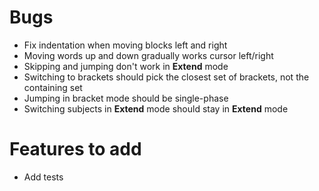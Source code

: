 # Bugs

-   Fix indentation when moving blocks left and right
-   Moving words up and down gradually works cursor left/right
-   Skipping and jumping don't work in **Extend** mode
-   Switching to brackets should pick the closest set of brackets, not the containing set
-   Jumping in bracket mode should be single-phase
-   Switching subjects in **Extend** mode should stay in **Extend** mode

# Features to add

-   Add tests
